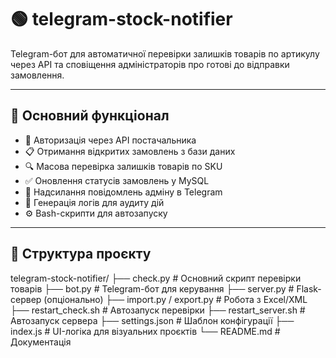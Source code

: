 # 🟢 telegram-stock-notifier

Telegram-бот для автоматичної перевірки залишків товарів по артикулу через API та сповіщення адміністраторів про готові до відправки замовлення.

---

## 🔧 Основний функціонал

- 🔐 Авторизація через API постачальника
- 📋 Отримання відкритих замовлень з бази даних
- 🔍 Масова перевірка залишків товарів по SKU
- ✅ Оновлення статусів замовлень у MySQL
- 🤖 Надсилання повідомлень адміну в Telegram
- 🧾 Генерація логів для аудиту дій
- ⚙️ Bash-скрипти для автозапуску

---

## 📂 Структура проєкту

telegram-stock-notifier/
├── check.py # Основний скрипт перевірки товарів
├── bot.py # Telegram-бот для керування
├── server.py # Flask-сервер (опціонально)
├── import.py / export.py # Робота з Excel/XML
├── restart_check.sh # Автозапуск перевірки
├── restart_server.sh # Автозапуск сервера
├── settings.json # Шаблон конфігурації
├── index.js # UI-логіка для візуальних проєктів
└── README.md # Документація
